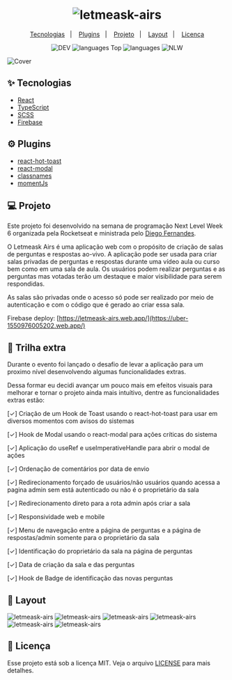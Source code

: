 <h1 align="center">
  <img alt="letmeask-airs" title="letmeask-airs" src=".github/assets/logo.svg" />
</h1>

<p align="center">
  <a href="#-tecnologias">Tecnologias</a>&nbsp;&nbsp;&nbsp;|&nbsp;&nbsp;&nbsp;
  <a href="#-plugins">Plugins</a>&nbsp;&nbsp;&nbsp;|&nbsp;&nbsp;&nbsp;
  <a href="#-projeto">Projeto</a>&nbsp;&nbsp;&nbsp;|&nbsp;&nbsp;&nbsp;
  <a href="#-layout">Layout</a>&nbsp;&nbsp;&nbsp;|&nbsp;&nbsp;&nbsp;
  <a href="#-licença">Licença</a>
</p>

<p align="center">

  <img alt="DEV" src="https://img.shields.io/badge/DEV-Mauricio%20Aires-835AFD">

  <img alt="languages Top" src="https://img.shields.io/github/languages/top/MauricioAires/letmeask-airs?color=835AFD">

  <img alt="languages" src="https://img.shields.io/github/languages/count/MauricioAires/letmeask-airs?color=835AFD">

  <img alt="NLW" src="https://img.shields.io/badge/NLW-6-835AFD">



</p>

  <img alt="Cover" title="cover letmeask-airs" src=".github/assets/cover.png" />

<br>

## ✨ Tecnologias

- [React](https://reactjs.org)
- [TypeScript](https://www.typescriptlang.org/)
- [SCSS](https://sass-lang.com/)
- [Firebase](https://firebase.google.com/)

## ⚙ Plugins

- [react-hot-toast](https://github.com/timolins/react-hot-toast)
- [react-modal](https://github.com/JedWatson/classnames)
- [classnames](https://github.com/reactjs/react-modal)
- [momentJs](https://momentjs.com/)



## 💻 Projeto

Este projeto foi desenvolvido na semana de programação Next Level Week 6 organizada pela Rocketseat e ministrada pelo [Diego Fernandes](https://github.com/diego3g).

O Letmeask Airs é uma aplicação web com o propósito de criação de salas de perguntas e respostas ao-vivo. A aplicação pode ser usada para criar salas privadas de perguntas e respostas durante uma vídeo aula ou curso bem como em uma sala de aula. Os usuários podem realizar perguntas e as perguntas mas votadas terão um destaque e maior visibilidade para serem respondidas.

As salas são privadas onde o acesso só pode ser realizado por meio de autenticação e com o código que é gerado ao criar essa sala.


Firebase deploy: [https://letmeask-airs.web.app/](https://uber-1550976005202.web.app/)

## 🚀 Trilha extra

Durante o evento foi lançado o desafio de levar a aplicação para um proximo nível desenvolvendo algumas funcionalidades extras.

Dessa formar eu decidi avançar um pouco mais em efeitos visuais para melhorar e tornar o projeto ainda mais intuítivo, dentre as funcionalidades extras estão:

[✓] Criação de um Hook de Toast usando o react-hot-toast para usar em diversos momentos com avisos do sistemas

[✓] Hook de Modal usando o react-modal para ações críticas do sistema

[✓] Aplicação do useRef e useImperativeHandle para abrir o modal de ações

[✓] Ordenação de comentários por data de envio

[✓] Redirecionamento forçado de usuários/não usuários quando acessa a pagina admin sem está autenticado ou não é o proprietário da sala

[✓] Redirecionamento direto para a rota admin após criar a sala

[✓] Responsividade web e mobile

[✓] Menu de navegação entre a página de perguntas e a página de respostas/admin somente para o proprietário da sala

[✓] Identificação do proprietário da sala na página de perguntas

[✓] Data de criação da sala e das perguntas

[✓] Hook de Badge de identificação das novas perguntas


## 🔖 Layout


<img alt="letmeask-airs" title="letmeask-airs" src=".github/assets/01.png" />
<img alt="letmeask-airs" title="letmeask-airs" src=".github/assets/02.png" />
<img alt="letmeask-airs" title="letmeask-airs" src=".github/assets/03.png" />
<img alt="letmeask-airs" title="letmeask-airs" src=".github/assets/04.png" />
<img alt="letmeask-airs" title="letmeask-airs" src=".github/assets/05.png" />
<img alt="letmeask-airs" title="letmeask-airs" src=".github/assets/06.png" />

## 📄 Licença

Esse projeto está sob a licença MIT. Veja o arquivo [LICENSE](LICENSE) para mais detalhes.
